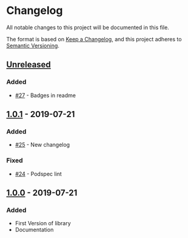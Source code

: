 # Changelog

All notable changes to this project will be documented in this file.

The format is based on [Keep a Changelog](https://keepachangelog.com/en/1.0.0/),
and this project adheres to [Semantic Versioning](https://semver.org/spec/v2.0.0.html).

## [Unreleased]

### Added

* [#27](https://github.com/MarcoSantarossa/MSUITest/pull/27) - Badges in readme

## [1.0.1] - 2019-07-21

### Added

* [#25](https://github.com/MarcoSantarossa/MSUITest/pull/25) - New changelog

### Fixed

* [#24](https://github.com/MarcoSantarossa/MSUITest/pull/24) - Podspec lint

## [1.0.0] - 2019-07-21

### Added

* First Version of library
* Documentation

[Unreleased]: https://github.com/MarcoSantarossa/MSUITest/compare/v1.0.1...HEAD
[1.0.1]: https://github.com/MarcoSantarossa/MSUITest/compare/v1.0.0...v1.0.1
[1.0.0]: https://github.com/MarcoSantarossa/MSUITest/releases/tag/v1.0.0
